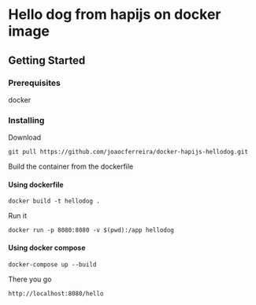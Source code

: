 # Hello dog from hapijs on docker image

## Getting Started

### Prerequisites

docker

### Installing

Download

```
git pull https://github.com/joaocferreira/docker-hapijs-hellodog.git
```

Build the container from the dockerfile
#### Using dockerfile

```
docker build -t hellodog .
```

Run it

```
docker run -p 8080:8080 -v $(pwd):/app hellodog
```

#### Using docker compose
```
docker-compose up --build
```

There you go

```
http://localhost:8080/hello
```